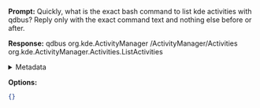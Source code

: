 **Prompt:**
Quickly, what is the exact bash command to list kde activities with qdbus?
Reply only with the exact command text and nothing else before or after.

**Response:**
qdbus org.kde.ActivityManager /ActivityManager/Activities org.kde.ActivityManager.Activities.ListActivities

<details><summary>Metadata</summary>

- Duration: 1345 ms
- Datetime: 2023-07-19T16:39:13.771746
- Model: gpt-3.5-turbo-0613

</details>

**Options:**
```json
{}
```

